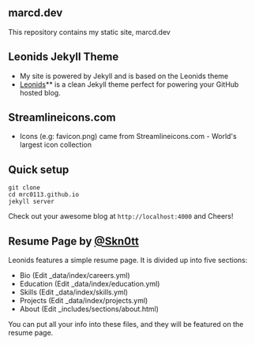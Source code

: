 ## marcd.dev
This repository contains my static site, marcd.dev

## Leonids Jekyll Theme

* My site is powered by Jekyll and is based on the Leonids theme
* [Leonids](http://renyuanz.github.io/leonids)** is a clean Jekyll theme perfect for powering your GitHub hosted blog.

## Streamlineicons.com 
* Icons (e.g: favicon.png) came from Streamlineicons.com - World's largest icon collection
## Quick setup

```
git clone 
cd mrc0113.github.io
jekyll server
```

Check out your awesome blog at `http://localhost:4000` and Cheers!

## Resume Page by [@Skn0tt](https://github.com/Skn0tt)
Leonids features a simple resume page. It is divided up into five sections:

* Bio (Edit \_data/index/careers.yml)
* Education (Edit \_data/index/education.yml)
* Skills (Edit \_data/index/skills.yml)
* Projects (Edit \_data/index/projects.yml)
* About (Edit \_includes/sections/about.html)

You can put all your info into these files, and they will be featured on the resume page.
